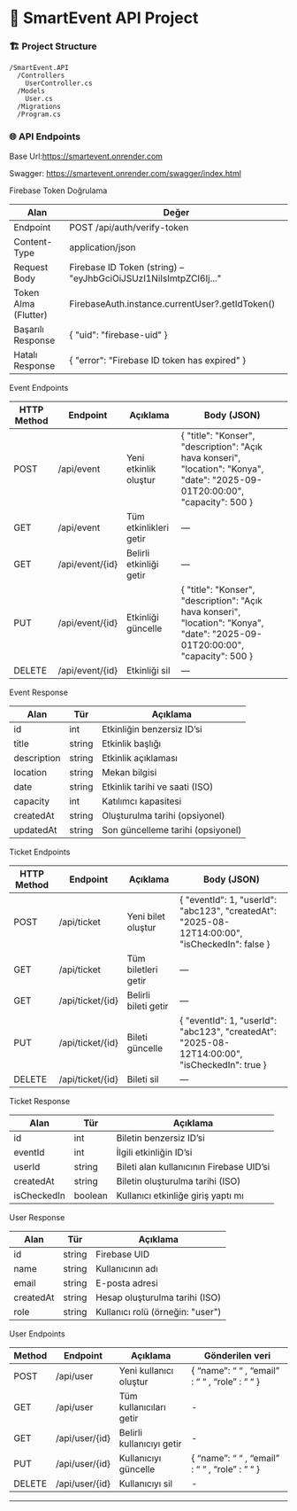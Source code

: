 # 🚀 SmartEvent API Project

### 🏗️ Project Structure

```
/SmartEvent.API
  /Controllers
    UserController.cs
  /Models
    User.cs
  /Migrations
  /Program.cs

```

### 🌐 API Endpoints

Base Url:https://smartevent.onrender.com

Swagger: https://smartevent.onrender.com/swagger/index.html

Firebase Token Doğrulama

| Alan | Değer |
| --- | --- |
| Endpoint | POST /api/auth/verify-token |
| Content-Type | application/json |
| Request Body | Firebase ID Token (string) – "eyJhbGciOiJSUzI1NiIsImtpZCI6Ij..." |
| Token Alma (Flutter) | FirebaseAuth.instance.currentUser?.getIdToken() |
| Başarılı Response | { "uid": "firebase-uid" } |
| Hatalı Response | { "error": "Firebase ID token has expired" } |

Event Endpoints

| HTTP Method | Endpoint | Açıklama | Body (JSON) |
| --- | --- | --- | --- |
| POST | /api/event | Yeni etkinlik oluştur | { "title": "Konser", "description": "Açık hava konseri", "location": "Konya", "date": "2025-09-01T20:00:00", "capacity": 500 } |
| GET | /api/event | Tüm etkinlikleri getir | — |
| GET | /api/event/{id} | Belirli etkinliği getir | — |
| PUT | /api/event/{id} | Etkinliği güncelle | { "title": "Konser", "description": "Açık hava konseri", "location": "Konya", "date": "2025-09-01T20:00:00", "capacity": 500 } |
| DELETE | /api/event/{id} | Etkinliği sil | — |

Event Response

| Alan | Tür | Açıklama |
| --- | --- | --- |
| id | int | Etkinliğin benzersiz ID’si |
| title | string | Etkinlik başlığı |
| description | string | Etkinlik açıklaması |
| location | string | Mekan bilgisi |
| date | string | Etkinlik tarihi ve saati (ISO) |
| capacity | int | Katılımcı kapasitesi |
| createdAt | string | Oluşturulma tarihi (opsiyonel) |
| updatedAt | string | Son güncelleme tarihi (opsiyonel) |

Ticket Endpoints

| HTTP Method | Endpoint | Açıklama | Body (JSON) |
| --- | --- | --- | --- |
| POST | /api/ticket | Yeni bilet oluştur | { "eventId": 1, "userId": "abc123", "createdAt": "2025-08-12T14:00:00", "isCheckedIn": false } |
| GET | /api/ticket | Tüm biletleri getir | — |
| GET | /api/ticket/{id} | Belirli bileti getir | — |
| PUT | /api/ticket/{id} | Bileti güncelle | { "eventId": 1, "userId": "abc123", "createdAt": "2025-08-12T14:00:00", "isCheckedIn": true } |
| DELETE | /api/ticket/{id} | Bileti sil | — |

Ticket Response

| Alan | Tür | Açıklama |
| --- | --- | --- |
| id | int | Biletin benzersiz ID’si |
| eventId | int | İlgili etkinliğin ID’si |
| userId | string | Bileti alan kullanıcının Firebase UID’si |
| createdAt | string | Biletin oluşturulma tarihi (ISO) |
| isCheckedIn | boolean | Kullanıcı etkinliğe giriş yaptı mı |

User Response

| Alan | Tür | Açıklama |
| --- | --- | --- |
| id | string | Firebase UID |
| name | string | Kullanıcının adı |
| email | string | E-posta adresi |
| createdAt | string | Hesap oluşturulma tarihi (ISO) |
| role | string | Kullanıcı rolü (örneğin: "user") |

User Endpoints

| Method | Endpoint | Açıklama | Gönderilen veri |
| --- | --- | --- | --- |
| POST | /api/user | Yeni kullanıcı oluştur | {  “name”: “ “ ,  “email” :  “  “ ,  “role” :  “ “ } |
| GET | /api/user | Tüm kullanıcıları getir | - |
| GET | /api/user/{id} | Belirli kullanıcıyı getir | - |
| PUT | /api/user/{id} | Kullanıcıyı güncelle | {  “name”: “ “ ,  “email” :  “  “ ,  “role” :  “ “ } |
| DELETE | /api/user/{id} | Kullanıcıyı sil | - |

---
